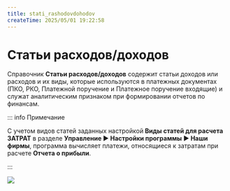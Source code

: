 ```yaml
---
title: stati_rashodovdohodov
createTime: 2025/05/01 19:22:58
---
```

# Статьи расходов/доходов

Справочник **Статьи расходов/доходов** содержит статьи доходов или расходов и их виды, которые используются в платежных документах (ПКО, РКО, Платежной поручение и Платежное поручение входящие) и служат аналитическим признаком при формировании отчетов по финансам.

::: info Примечание

С учетом видов статей заданных настройкой **Виды статей для расчета ЗАТРАТ** в разделе **Управление ► Настройки программы ► Наши фирмы**, программа вычисляет платежи, относящиеся к затратам при расчете **Отчета о прибыли**.

:::

![](Aspose.Words.83ab1c44-6b28-430a-a5f2-4d9e6ba1abd4.869.png)